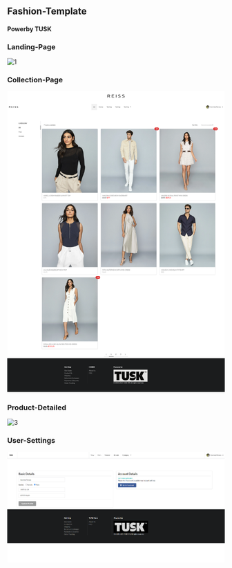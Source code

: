 ## Fashion-Template
#### Powerby TUSK
### Landing-Page
![1](fashion-template/screenshots/6.png)
### Collection-Page
![2](fashion-template/screenshots/7.png)
### Product-Detailed
![3](fashion-template/screenshots/8.png)
### User-Settings
![4](fashion-template/screenshots/4.png)
